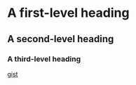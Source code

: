 # A first-level heading
## A second-level heading
### A third-level heading

[gist](https://gist.github.com/vicentesibona/896ac8322a52110a3da3e2844c273b41)
